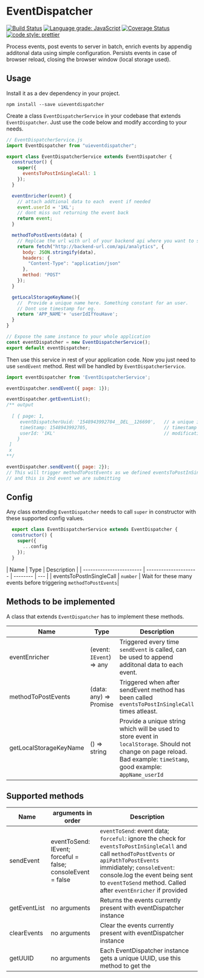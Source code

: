 # EventDispatcher

[![Build Status](https://travis-ci.org/improm/EventDispatcher.svg?branch=master)](https://travis-ci.org/improm/EventDispatcher) [![Language grade: JavaScript](https://img.shields.io/lgtm/grade/javascript/g/improm/EventDispatcher.svg?logo=lgtm&logoWidth=18)](https://lgtm.com/projects/g/improm/EventDispatcher/context:javascript) [![Coverage Status](https://coveralls.io/repos/github/improm/EventDispatcher/badge.svg?branch=master)](https://coveralls.io/github/improm/EventDispatcher?branch=master) [![code style: prettier](https://badgen.now.sh/badge/code%20style/prettier/ff69b4)](https://github.com/prettier/prettier)

Process events, post events to server in batch, enrich events by appendig additonal data using simple configuration.
Persists events in case of browser reload, closing the browser window (local storage used).

## Usage

Install it as a dev dependency in your project.

``` javasctipt
npm install --save uieventdispatcher
```

 Create a class `EventDispatcherService` in your codebase that extends `EventDispatcher`. Just use the code below and modify according to your needs. 

```javascript
// EventDispatcherService.js
import EventDispatcher from "uieventdispatcher";

export class EventDispatcherService extends EventDispatcher {
  constructor() {
    super({
      eventsToPostInSingleCall: 1
    });
  }

  eventEnricher(event) {
    // attach addtional data to each  event if needed
    event.userId = '1KL';
    // dont miss out returning the event back
    return event;
  }

  methodToPostEvents(data) {
    // Replcae the url with url of your backend api where you want to submit events
    return fetch("http://backend-url.com/api/analytics", {
      body: JSON.stringify(data),
      headers: {
        "Content-Type": "application/json"
      },
      method: "POST"
    });
  }

  getLocalStorageKeyName(){
    //  Provide a unique name here. Something constant for an user. 
    // Dont use timestamp for eg. 
    return 'APP_NAME'+ 'userIdIfYouHave';
  }
}

// Expose the same instance to your whole application 
const eventDispatcher = new EventDispatcherService();
export default eventDispatcher;

```

Then use this service in rest of your application code. Now you just need to use `sendEvent` method. Rest will be handled by `EventDispatcherService`.

``` javascript
import eventDispatcher from 'EventDispatcherService';

eventDispatcher.sendEvent({ page: 1});

eventDispatcher.getEventList(); 
/** output
  
  [ { page: 1,
     eventDispatcherUuid: '1548943992704__DEL__126690',   // a unique id generated for eventDispatcher instance
     timeStamp: 1548943992705,                            // timestamp when sendEvent method was called
     userId: '1KL'                                        // modification we did in eventEnricher
    } 
 ]
 x
**/

eventDispatcher.sendEvent({ page: 2}); 
// This will trigger methodToPostEvents as we defined eventsToPostInSingleCall as 1 
// and this is 2nd event we are submitting

```

## Config

Any class extending `EventDispatcher` needs to call `super` in constructor with these supported config values.

```javascript
  export class EventDispatcherService extends EventDispatcher {
  constructor() {
    super({
      ...config
    });
  }
```

| Name                     | Type                  |   Description  |
| ------------------------ | --------------------- | -------- | --- |
| eventsToPostInSingleCall | `number`              | Wait for these many events before triggering `methodToPostEvents`|
    


##  Methods to be implemented

A class that extends `EventDispatcher` has to implement these methods.

| Name                     | Type                  |   Description  |
| ------------------------ | --------------------- | -------------- |
| eventEnricher            | (event: `IEvent`) => any  |  Triggered every time `sendEvent` is called, can be used to append additonal data to each event.|
| methodToPostEvents       | (data: any) =>  Promise | Triggered when after sendEvent method has been called `eventsToPostInSingleCall` times atleast.|
| getLocalStorageKeyName   | () => string  | Provide a unique string which will be used to store event in `localStorage`. Should not change on page reload. Bad example: `timeStamp`, good example: a`ppName_userId` |

## Supported methods

| Name         | arguments in order                                          | Description |
| ------------ | ----------------------------------------------------------- | ----------- |
| sendEvent    | eventToSend: IEvent; forceful = false; consoleEvent = false | `eventToSend`: event data; `forceful`: ignore the check for `eventsToPostInSingleCall` and call `methodToPostEvents` or `apiPathToPostEvents` immidiately; `consoleEvent`: console.log the event being sent to `eventToSend` method. Called after `eventEnricher` if provided |
| getEventList | no arguments                                                | Returns the events currently present with eventDispatcher instance                                                                                                                                                                                                            |
| clearEvents  | no arguments                                                | Clear the events currently present with eventDispatcher instance                                                                                                                                                                                                              |
| getUUID      | no arguments                                                | Each EventDispatcher instance gets a unique UUID, use this method to get the                                                                                                                                                                                                  |
